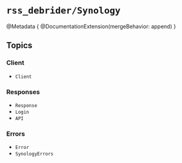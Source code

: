# ``rss_debrider/Synology``

@Metadata {
    @DocumentationExtension(mergeBehavior: append)
}

## Topics

### Client

- ``Client``

### Responses

- ``Response``
- ``Login``
- ``API``

### Errors

- ``Error``
- ``SynologyErrors``
